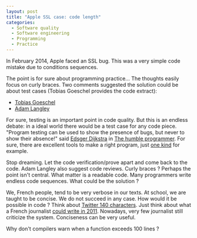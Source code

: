 ```yaml
--- 
layout: post 
title: "Apple SSL case: code length"
categories:
  - Software quality
  - Software engineering
  - Programming
  - Practice
---
```


<p>
	In February 2014, Apple faced an SSL bug. This was a very simple code mistake due to 	conditions sequences.
</p>
<p>
	The point is for sure about programming practice... The thoughts easily focus on curly braces. Two comments suggested the solution could be about test cases (Tobias Goeschel provides the code extract):
</p>
<ul>
	<li><a href="https://blog.codecentric.de/en/2014/02/curly-braces/">Tobias Goeschel</a></li>
	<li><a href="https://www.imperialviolet.org/2014/02/22/applebug.html">Adam Langley</a></li>
</ul>
<p>
	For sure, testing is an important point in code quality. But this is an endless debate: in a 
ideal world there would be a test case for any code piece. "Program testing can be used to show the presence of bugs, but never to show their absence!" said <a href="http://viaf.org/viaf/17820452">Edsger Dijkstra</a> in 
<a href="http://dx.doi.org/10.1145/355604.361591">The humble programmer</a>. 
For sure, there are excellent tools to make a right program, just <a href="http://dx.doi.org/10.1145/363235.363259">one kind</a> for example. 
</p>
<p>
	Stop dreaming. Let the code verification/prove apart and come back to the code. Adam Langley also suggest code reviews. Curly braces ? Perhaps the point isn't central. What matter is a readable code. Many programmers write endless code sequences. What could be the solution ?
</p> 
<p>
	We, French people, tend to be very verbose in our texts. At school, we are taught to be concise. We do not succeed in any case. How would it be possible in code ? Think about <a href="https://dev.twitter.com/overview/api/counting-characters">Twitter 140 characters</a>. Just think about what a French journalist  <a href="http://www.slate.fr/story/41689/140-signes-twitter-fin-google">could write in 2011</a>. Nowadays, very few journalist still criticize the system. Conciseness can be very useful.  
</p>
<p>
	Why don't compilers warn when a function exceeds 100 lines ?
</p>